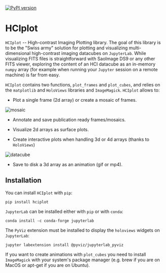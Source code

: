 [![PyPI version](https://badge.fury.io/py/hciplot.svg)](https://badge.fury.io/py/hciplot)

# HCIplot

``HCIplot`` -- High-contrast Imaging Plotting library. The goal of this
library is to be the "Swiss army" solution for plotting and visualizing 
multi-dimensional high-contrast imaging datacubes on ``JupyterLab``. 
While visualizing FITS files is straightforward with SaoImage DS9 or any
other FITS viewer, exploring the content of an HCI datacube as an 
in-memory ``numpy`` array (for example when running your ``Jupyter`` 
session on a remote machine) is far from easy. 

``HCIplot`` contains two functions, ``plot_frames`` and ``plot_cubes``,
and relies on the ``matplotlib`` and ``HoloViews`` libraries and 
``ImageMagick``. ``HCIplot`` allows to:

* Plot a single frame (2d array) or create a mosaic of frames.

![mosaic](https://github.com/carlgogo/carlgogo.github.io/blob/master/assets/images/hciplot.png?raw=true)
  
* Annotate and save publication ready frames/mosaics.

* Visualize 2d arrays as surface plots.

* Create interactive plots when handling 3d or 4d arrays (thanks to 
``HoloViews``)

![datacube](https://github.com/carlgogo/carlgogo.github.io/blob/master/assets/images/hciplot2.png?raw=true)

* Save to disk a 3d array as an animation (gif or mp4).


## Installation

You can install ``HCIplot`` with ``pip``:

```
pip install hciplot
```

``JupyterLab`` can be installed either with ``pip`` or with ``conda``:

```
conda install -c conda-forge jupyterlab
```

The ``PyViz`` extension must be installed to display the ``holoviews`` 
widgets on ``JupyterLab``:

```    
jupyter labextension install @pyviz/jupyterlab_pyviz
```

If you want to create animations with ``plot_cubes`` you need to install
``ImageMagick`` with your system's package manager (e.g. brew if you are 
on MacOS or apt-get if you are on Ubuntu). 